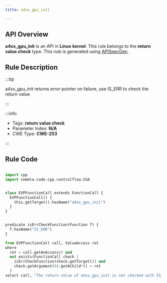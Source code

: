 ```yaml
---
title: a4xx_gpu_init

---
```



## API Overview
**a4xx_gpu_init** is an API in **Linux kernel**. This rule belongs to the **return value check** type. This rule is generated using [APISpecGen](../../tools/APISpecGen).
## Rule Description

:::tip

a4xx_gpu_init returns error pointer on failure, use IS_ERR to check the return value

:::

:::info

- Tags: **return value check**
- Parameter Index: **N/A**
- CWE Type: **CWE-253**

:::

## Rule Code
```python

import cpp
import semmle.code.cpp.controlflow.SSA


class EVPFunctionCall extends FunctionCall {
  EVPFunctionCall() {
    this.getTarget().hasName("a4xx_gpu_init")
  }
}


predicate isErrCheckFunction(Function f) {
  f.hasName("IS_ERR") 
}

from EVPFunctionCall call, ValueAccess ret
where
  ret = call.getAnAccess() and
  not exists(FunctionCall check |
    isErrCheckFunction(check.getTarget()) and
    check.getArgument(0).getAChild*() = ret
  )
select call, "The return value of a4xx_gpu_init is not checked with IS_ERR."
    
```